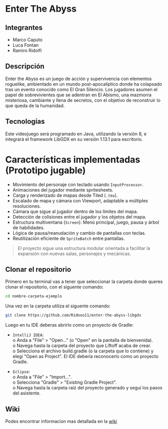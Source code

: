 # Enter The Abyss

## Integrantes
 - Marco Caputo 
 - Luca Fontan
 - Ramiro Ridolfi

## Descripción

Enter the Abyss es un juego de acción y supervivencia con elementos roguelike, ambientado en un mundo post-apocalíptico donde ha colapsado tras un evento conocido como El Gran Silencio. Los jugadores asumen el papel de sobrevivientes que se adentran en El Abismo, una mazmorra  misteriosa, cambiante y llena de secretos, con el objetivo de reconstruir lo que queda de la humanidad.

## Tecnologías

Este videojuego será programado en Java, utilizando la versión 8, e integrará el framework LibGDX en su versión 1.13.1 para escritorio.

# Características implementadas (Prototipo jugable)

- Movimiento del personaje con teclado usando `InputProcessor`.
- Animaciones del jugador mediante spritesheets.
- Carga y renderizado de mapas desde Tiled (`.tmx`).
- Escalado de mapa y cámara con Viewport, adaptable a múltiples resoluciones.
- Cámara que sigue al jugador dentro de los límites del mapa.
- Detección de colisiones entre el jugador y los objetos del mapa.
- Estructura multiventana (`Screen`): Menú principal, juego, pausa y árbol de habilidades.
- Lógica de pausa/reanudación y cambio de pantallas con teclas.
- Reutilización eficiente de `SpriteBatch` entre pantallas.

> El proyecto sigue una estructura modular orientada a facilitar la expansión con nuevas salas, personajes y mecánicas.

## Clonar el repositorio

Primero en tu terminal vas a tener que seleccionar la carpeta donde queres clonar el repositorio, con el siguente comando:

```bash
cd nombre-carpeta-ejemplo
```

Una vez en la carpeta utiliza el siguente comando:

```bash
git clone https://github.com/Ridooo11/enter-the-abyss-libgdx
```

Luego en tu IDE deberas abrirlo como un proyecto de Gradle:

- `IntelliJ IDEA`: <br>
 o Anda a "File" > "Open..." (o "Open" en la pantalla de bienvenida).<br>
 o Navega hasta la carpeta del proyecto que Liftoff acaba de crear. <br>
 o Selecciona el archivo build.gradle (o la carpeta que lo contiene) y elegí "Open as Project". El IDE debería reconocerlo como un proyecto Gradle.

 - `Eclipse`: <br>
 o Anda a "File" > "Import...".<br>
 o Selecciona "Gradle" > "Existing Gradle Project".<br>
 o Navega hasta la carpeta raíz del proyecto generado y seguí los pasos del asistente.

## Wiki

Podes encontrar informacion mas detallada en la [wiki](https://github.com/Ridooo11/enter-the-abyss-libgdx/wiki) 


